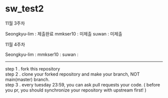 # sw_test2

11월 3주차

Seongkyu-lim : 제출완료 mmkser10 : 미제출 suwan : 미제출

11월 4주차

Seongkyu-lim : mmkser10 : suwan :

---

step 1 . fork this repository <br/>
step 2 . clone your forked repository and make your branch, NOT main(master) branch. <br/>
step 3 . every tuesday 23:59, you can ask pull requests your code. ( before you pr, you should synchronize your repository with upstream first! ) <br/>
